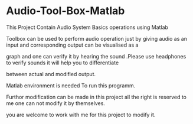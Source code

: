 # Audio-Tool-Box-Matlab
This Project Contain Audio System Basics operations using Matlab

Toolbox can be used to perform audio operation just by giving audio as an input and corresponding output can be visualised as a 

graph and one can verify it by hearing the sound .Please use headphones to verify sounds it will help you to differentiate 

between actual and modified output.

Matlab environment is needed To run this programm.

Furthor modification can be made in this project all the right is reserved to me one can not modify it by themselves.

you are welcome to work with me for this project to modify it.
